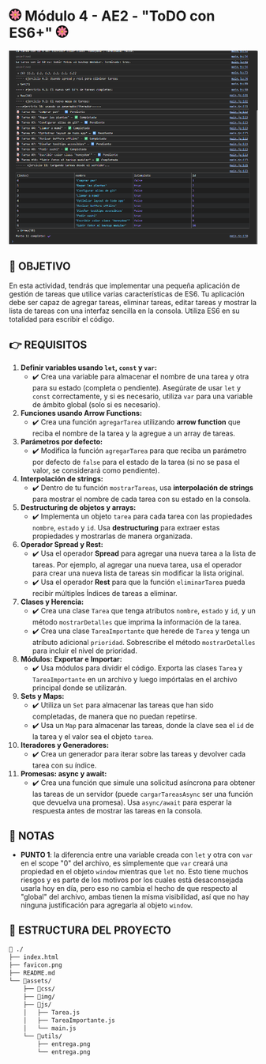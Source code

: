 # <img src="favicon.png" style="width:25px; border-radius: 50%"/> Módulo 4 - AE2 - "ToDO con ES6+" <img src="favicon.png" style="width:25px; border-radius: 50%"/>

![mockup o entrega del ejercicio][0]


## 🚀 OBJETIVO

En esta actividad, tendrás que implementar una pequeña aplicación de gestión de tareas que utilice varias características de ES6. Tu aplicación debe ser capaz de agregar tareas, eliminar tareas, editar tareas y mostrar la lista de tareas con una interfaz sencilla en la consola. Utiliza ES6 en su totalidad para escribir el código.

## 👉 REQUISITOS

1. **Definir variables usando `let`, `const` y `var`:**
    * ✔️ Crea una variable para almacenar el nombre de una tarea y otra para su estado (completa o pendiente). Asegúrate de usar `let` y `const` correctamente, y si es necesario, utiliza `var` para una variable de ámbito global (solo si es necesario).
2. **Funciones usando Arrow Functions:**
    * ✔️ Crea una función `agregarTarea` utilizando **arrow function** que reciba el nombre de la tarea y la agregue a un array de tareas.
3. **Parámetros por defecto:**
    * ✔️ Modifica la función `agregarTarea` para que reciba un parámetro por defecto de `false` para el estado de la tarea (si no se pasa el valor, se considerará como pendiente).
4. **Interpolación de strings:**
    * ✔️ Dentro de tu función `mostrarTareas`, usa **interpolación de strings** para mostrar el nombre de cada tarea con su estado en la consola.
5. **Destructuring de objetos y arrays:**
    * ✔️ Implementa un objeto `tarea` para cada tarea con las propiedades `nombre`, `estado` y `id`. Usa **destructuring** para extraer estas propiedades y mostrarlas de manera organizada.
6. **Operador Spread y Rest:**
    * ✔️ Usa el operador **Spread** para agregar una nueva tarea a la lista de tareas. Por ejemplo, al agregar una nueva tarea, usa el operador para crear una nueva lista de tareas sin modificar la lista original.
    * ✔️ Usa el operador **Rest** para que la función `eliminarTarea` pueda recibir múltiples Índices de tareas a eliminar.
7. **Clases y Herencia:**
    * ✔️ Crea una clase `Tarea` que tenga atributos `nombre`, `estado` y `id`, y un método `mostrarDetalles` que imprima la información de la tarea.
    * ✔️ Crea una clase `TareaImportante` que herede de `Tarea` y tenga un atributo adicional `prioridad`. Sobrescribe el método `mostrarDetalles` para incluir el nivel de prioridad.
8. **Módulos: Exportar e Importar:**
    * ✔️ Usa módulos para dividir el código. Exporta las clases `Tarea` y `TareaImportante` en un archivo y luego impórtalas en el archivo principal donde se utilizarán.
9. **Sets y Maps:**
    * ✔️ Utiliza un `Set` para almacenar las tareas que han sido completadas, de manera que no puedan repetirse.
    * ✔️ Usa un `Map` para almacenar las tareas, donde la clave sea el `id` de la tarea y el valor sea el objeto `tarea`.
10. **Iteradores y Generadores:**
    * ✔️ Crea un generador para iterar sobre las tareas y devolver cada tarea con su índice. 
11. **Promesas: async y await:**
    * ✔️ Crea una función que simule una solicitud asíncrona para obtener las tareas de un servidor (puede `cargarTareasAsync` ser una función que devuelva una promesa). Usa `async/await` para esperar la respuesta antes de mostrar las tareas en la consola.

## 👀 NOTAS

- **PUNTO 1**: la diferencia entre una variable creada con `let` y otra con `var` en el scope "0" del archivo, es simplemente que `var` creará una propiedad en el objeto `window` mientras que `let` no. Esto tiene muchos riesgos y es parte de los motivos por los cuales está desaconsejada usarla hoy en día, pero eso no cambia el hecho de que respecto al "global" del archivo, ambas tienen la misma visibilidad, así que no hay ninguna justificación para agregarla al objeto `window`. 

## 📁 ESTRUCTURA DEL PROYECTO

```
📁 ./  
├── index.html  
├── favicon.png  
├── README.md  
└── 📁assets/  
    ├── 📁css/  
    ├── 📁img/  
    ├── 📁js/  
    │   ├── Tarea.js
    │   ├── TareaImportante.js
    │   └── main.js
    └── 📁utils/  
        ├── entrega.png
        └── entrega.png
```

<!-- Enlaces referenciados arriba -->
[0]:./assets/utils/entrega.png

